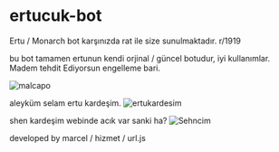 # ertucuk-bot
Ertu / Monarch bot karşınızda rat ile size sunulmaktadır. r/1919

bu bot tamamen ertunun kendi orjinal / güncel botudur, iyi kullanımlar.
Madem tehdit Ediyorsun engelleme bari.


![malcapo](https://github.com/user-attachments/assets/b6203def-2776-484a-96f6-7c1606b8db0e)

aleyküm selam ertu kardeşim.
![ertukardesim](https://github.com/user-attachments/assets/06e6f749-9354-49ab-abc5-b9fdc3640e9b)


shen kardeşim webinde acık var sanki ha?
![Sehncim](https://github.com/user-attachments/assets/80732d02-76ee-4e46-9d71-3c35750ad12c)


developed by marcel / hizmet / url.js
